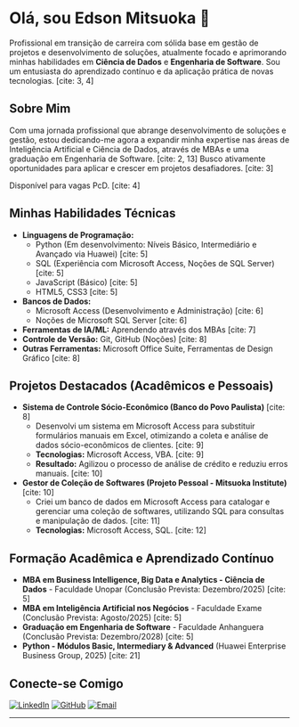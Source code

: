 # Olá, sou Edson Mitsuoka 👋

Profissional em transição de carreira com sólida base em gestão de projetos e desenvolvimento de soluções, atualmente focado e aprimorando minhas habilidades em **Ciência de Dados** e **Engenharia de Software**. Sou um entusiasta do aprendizado contínuo e da aplicação prática de novas tecnologias. [cite: 3, 4]

## Sobre Mim

Com uma jornada profissional que abrange desenvolvimento de soluções e gestão, estou dedicando-me agora a expandir minha expertise nas áreas de Inteligência Artificial e Ciência de Dados, através de MBAs e uma graduação em Engenharia de Software. [cite: 2, 13] Busco ativamente oportunidades para aplicar e crescer em projetos desafiadores. [cite: 3]

Disponível para vagas PcD. [cite: 4]

## Minhas Habilidades Técnicas

-   **Linguagens de Programação:**
    * Python (Em desenvolvimento: Níveis Básico, Intermediário e Avançado via Huawei) [cite: 5]
    * SQL (Experiência com Microsoft Access, Noções de SQL Server) [cite: 5]
    * JavaScript (Básico) [cite: 5]
    * HTML5, CSS3 [cite: 5]
-   **Bancos de Dados:**
    * Microsoft Access (Desenvolvimento e Administração) [cite: 6]
    * Noções de Microsoft SQL Server [cite: 6]
-   **Ferramentas de IA/ML:** Aprendendo através dos MBAs [cite: 7]
-   **Controle de Versão:** Git, GitHub (Noções) [cite: 8]
-   **Outras Ferramentas:** Microsoft Office Suite, Ferramentas de Design Gráfico [cite: 8]

## Projetos Destacados (Acadêmicos e Pessoais)

* **Sistema de Controle Sócio-Econômico (Banco do Povo Paulista)** [cite: 8]
    * Desenvolvi um sistema em Microsoft Access para substituir formulários manuais em Excel, otimizando a coleta e análise de dados sócio-econômicos de clientes. [cite: 9]
    * **Tecnologias:** Microsoft Access, VBA. [cite: 9]
    * **Resultado:** Agilizou o processo de análise de crédito e reduziu erros manuais. [cite: 10]
* **Gestor de Coleção de Softwares (Projeto Pessoal - Mitsuoka Institute)** [cite: 10]
    * Criei um banco de dados em Microsoft Access para catalogar e gerenciar uma coleção de softwares, utilizando SQL para consultas e manipulação de dados. [cite: 11]
    * **Tecnologias:** Microsoft Access, SQL. [cite: 12]

## Formação Acadêmica e Aprendizado Contínuo

* **MBA em Business Intelligence, Big Data e Analytics - Ciência de Dados** - Faculdade Unopar (Conclusão Prevista: Dezembro/2025) [cite: 5]
* **MBA em Inteligência Artificial nos Negócios** - Faculdade Exame (Conclusão Prevista: Agosto/2025) [cite: 5]
* **Graduação em Engenharia de Software** - Faculdade Anhanguera (Conclusão Prevista: Dezembro/2028) [cite: 5]
* **Python - Módulos Basic, Intermediary & Advanced** (Huawei Enterprise Business Group, 2025) [cite: 21]

## Conecte-se Comigo

[![LinkedIn](https://img.shields.io/badge/LinkedIn-0077B5?style=for-the-badge&logo=linkedin&logoColor=white)](https://linkedin.com/in/edson-mitsuoka)
[![GitHub](https://img.shields.io/badge/GitHub-100000?style=for-the-badge&logo=github&logoColor=white)](https://github.com/mtsk2025/)
[![Email](https://img.shields.io/badge/Email-D14836?style=for-the-badge&logo=gmail&logoColor=white)](mailto:mitsuoka.edson@gmail.com)

---

<!--
**mtsk2025/mtsk2025** is a ✨ _special_ ✨ repository because its `README.md` (this file) appears on your GitHub profile.

Here are some ideas to get you started:

- 🔭 I’m currently working on ...
- 🌱 I’m currently learning ...
- 👯 I’m looking to collaborate on ...
- 🤔 I’m looking for help with ...
- 💬 Ask me about ...
- 📫 How to reach me: ...
- 😄 Pronouns: ...
- ⚡ Fun fact: ...
-->
